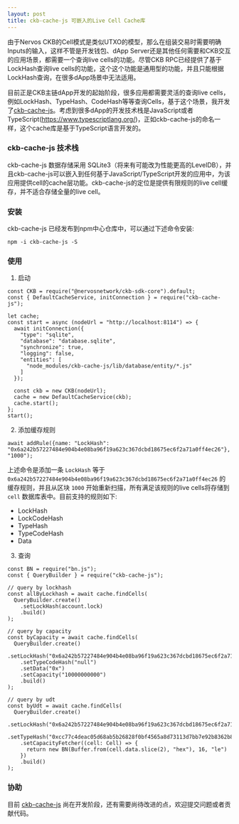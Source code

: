 ```yaml
---
layout: post
title: ckb-cache-js 可嵌入的Live Cell Cache库
---
```


由于Nervos CKB的Cell模式是类似UTXO的模型，那么在组装交易时需要明确Inputs的输入，这样不管是开发钱包、dApp Server还是其他任何需要和CKB交互的应用场景，都需要一个查询live cells的功能。尽管CKB RPC已经提供了基于LockHash查询live cells的功能，这个这个功能是通用型的功能，并且只能根据LockHash查询，在很多dApp场景中无法适用。

目前正是CKB主链dApp开发的起始阶段，很多应用都需要灵活的查询live cells，例如LockHash、TypeHash、CodeHash等等查询Cells，基于这个场景，我开发了[ckb-cache-js](https://github.com/ququzone/ckb-cache-js)。考虑到很多dApp的开发技术栈是JavaScript或者TypeScript(https://www.typescriptlang.org/)，正如ckb-cache-js的命名一样，这个cache库是基于TypeScript语言开发的。

### ckb-cache-js 技术栈

ckb-cache-js 数据存储采用 SQLite3（将来有可能改为性能更高的LevelDB），并且ckb-cache-js可以嵌入到任何基于JavaScript/TypeScript开发的应用中，为该应用提供cell的cache层功能。ckb-cache-js的定位是提供有限规则的live cell缓存，并不适合存储全量的live cell。

### 安装

ckb-cache-js 已经发布到npm中心仓库中，可以通过下述命令安装:

```
npm -i ckb-cache-js -S
```

### 使用

1. 启动

```
const CKB = require("@nervosnetwork/ckb-sdk-core").default;
const { DefaultCacheService, initConnection } = require("ckb-cache-js");

let cache;
const start = async (nodeUrl = "http://localhost:8114") => {
  await initConnection({
    "type": "sqlite",
    "database": "database.sqlite",
    "synchronize": true,
    "logging": false,
    "entities": [
      "node_modules/ckb-cache-js/lib/database/entity/*.js"
    ]
  });

  const ckb = new CKB(nodeUrl);
  cache = new DefaultCacheService(ckb);
  cache.start();
};
start();
```

2. 添加缓存规则

```
await addRule({name: "LockHash": "0x6a242b57227484e904b4e08ba96f19a623c367dcbd18675ec6f2a71a0ff4ec26"}, "1000");
```

上述命令是添加一条 `LockHash` 等于 `0x6a242b57227484e904b4e08ba96f19a623c367dcbd18675ec6f2a71a0ff4ec26` 的缓存规则，并且从区块 `1000` 开始重新扫描，所有满足该规则的live cells将存储到 `cell` 数据库表中。目前支持的规则如下:

- LockHash
- LockCodeHash
- TypeHash
- TypeCodeHash
- Data

3. 查询

```
const BN = require("bn.js");
const { QueryBuilder } = require("ckb-cache-js");

// query by lockhash
const allByLockhash = await cache.findCells(
  QueryBuilder.create()
    .setLockHash(account.lock)
    .build()
);

// query by capacity
const byCapacity = await cache.findCells(
  QueryBuilder.create()
    .setLockHash("0x6a242b57227484e904b4e08ba96f19a623c367dcbd18675ec6f2a71a0ff4ec26")
    .setTypeCodeHash("null")
    .setData("0x")
    .setCapacity("10000000000")
    .build()
);

// query by udt
const byUdt = await cache.findCells(
  QueryBuilder.create()
    .setLockHash("0x6a242b57227484e904b4e08ba96f19a623c367dcbd18675ec6f2a71a0ff4ec26")
    .setTypeHash("0xcc77c4deac05d68ab5b26828f0bf4565a8d73113d7bb7e92b8362b8a74e58e58")
    .setCapacityFetcher((cell: Cell) => {
      return new BN(Buffer.from(cell.data.slice(2), "hex"), 16, "le")
    })
    .build()
);
```

### 协助

目前 [ckb-cache-js](https://github.com/ququzone/ckb-cache-js) 尚在开发阶段，还有需要尚待改进的点，欢迎提交问题或者贡献代码。
